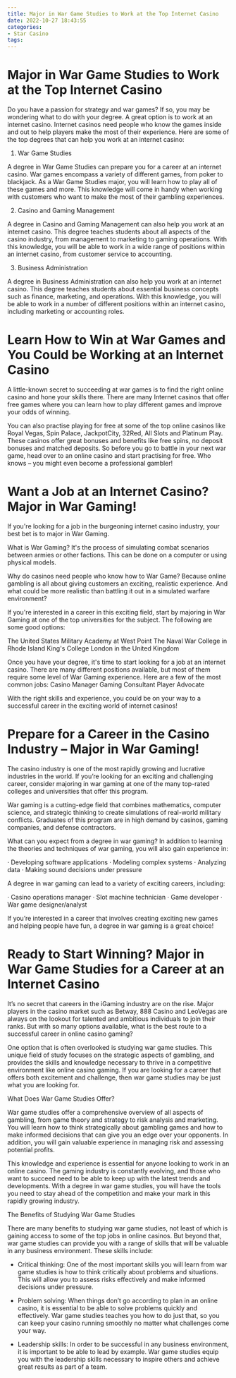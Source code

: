 ```yaml
---
title: Major in War Game Studies to Work at the Top Internet Casino
date: 2022-10-27 18:43:55
categories:
- Star Casino
tags:
---
```



#  Major in War Game Studies to Work at the Top Internet Casino

Do you have a passion for strategy and war games? If so, you may be wondering what to do with your degree. A great option is to work at an internet casino. Internet casinos need people who know the games inside and out to help players make the most of their experience. Here are some of the top degrees that can help you work at an internet casino:

1. War Game Studies

A degree in War Game Studies can prepare you for a career at an internet casino. War games encompass a variety of different games, from poker to blackjack. As a War Game Studies major, you will learn how to play all of these games and more. This knowledge will come in handy when working with customers who want to make the most of their gambling experiences.

2. Casino and Gaming Management

A degree in Casino and Gaming Management can also help you work at an internet casino. This degree teaches students about all aspects of the casino industry, from management to marketing to gaming operations. With this knowledge, you will be able to work in a wide range of positions within an internet casino, from customer service to accounting.

3. Business Administration

A degree in Business Administration can also help you work at an internet casino. This degree teaches students about essential business concepts such as finance, marketing, and operations. With this knowledge, you will be able to work in a number of different positions within an internet casino, including marketing or accounting roles.

#  Learn How to Win at War Games and You Could be Working at an Internet Casino

A little-known secret to succeeding at war games is to find the right online casino and hone your skills there. There are many Internet casinos that offer free games where you can learn how to play different games and improve your odds of winning.

You can also practise playing for free at some of the top online casinos like Royal Vegas, Spin Palace, JackpotCity, 32Red, All Slots and Platinum Play. These casinos offer great bonuses and benefits like free spins, no deposit bonuses and matched deposits. So before you go to battle in your next war game, head over to an online casino and start practising for free. Who knows – you might even become a professional gambler!

#  Want a Job at an Internet Casino? Major in War Gaming!

If you're looking for a job in the burgeoning internet casino industry, your best bet is to major in War Gaming.

What is War Gaming? It's the process of simulating combat scenarios between armies or other factions. This can be done on a computer or using physical models.

Why do casinos need people who know how to War Game? Because online gambling is all about giving customers an exciting, realistic experience. And what could be more realistic than battling it out in a simulated warfare environment?

If you're interested in a career in this exciting field, start by majoring in War Gaming at one of the top universities for the subject. The following are some good options:

The United States Military Academy at West Point
The Naval War College in Rhode Island
King's College London in the United Kingdom 


Once you have your degree, it's time to start looking for a job at an internet casino. There are many different positions available, but most of them require some level of War Gaming experience. Here are a few of the most common jobs:
Casino Manager 
Gaming Consultant 
Player Advocate  

With the right skills and experience, you could be on your way to a successful career in the exciting world of internet casinos!

#  Prepare for a Career in the Casino Industry – Major in War Gaming!

The casino industry is one of the most rapidly growing and lucrative industries in the world. If you’re looking for an exciting and challenging career, consider majoring in war gaming at one of the many top-rated colleges and universities that offer this program.

War gaming is a cutting-edge field that combines mathematics, computer science, and strategic thinking to create simulations of real-world military conflicts. Graduates of this program are in high demand by casinos, gaming companies, and defense contractors.

What can you expect from a degree in war gaming? In addition to learning the theories and techniques of war gaming, you will also gain experience in:

· Developing software applications
· Modeling complex systems
· Analyzing data
· Making sound decisions under pressure

A degree in war gaming can lead to a variety of exciting careers, including:

· Casino operations manager
· Slot machine technician
· Game developer
· War game designer/analyst 

If you’re interested in a career that involves creating exciting new games and helping people have fun, a degree in war gaming is a great choice!

#  Ready to Start Winning? Major in War Game Studies for a Career at an Internet Casino

It’s no secret that careers in the iGaming industry are on the rise. Major players in the casino market such as Betway, 888 Casino and LeoVegas are always on the lookout for talented and ambitious individuals to join their ranks. But with so many options available, what is the best route to a successful career in online casino gaming?

One option that is often overlooked is studying war game studies. This unique field of study focuses on the strategic aspects of gambling, and provides the skills and knowledge necessary to thrive in a competitive environment like online casino gaming. If you are looking for a career that offers both excitement and challenge, then war game studies may be just what you are looking for.

What Does War Game Studies Offer?

War game studies offer a comprehensive overview of all aspects of gambling, from game theory and strategy to risk analysis and marketing. You will learn how to think strategically about gambling games and how to make informed decisions that can give you an edge over your opponents. In addition, you will gain valuable experience in managing risk and assessing potential profits.

This knowledge and experience is essential for anyone looking to work in an online casino. The gaming industry is constantly evolving, and those who want to succeed need to be able to keep up with the latest trends and developments. With a degree in war game studies, you will have the tools you need to stay ahead of the competition and make your mark in this rapidly growing industry.

The Benefits of Studying War Game Studies

There are many benefits to studying war game studies, not least of which is gaining access to some of the top jobs in online casinos. But beyond that, war game studies can provide you with a range of skills that will be valuable in any business environment. These skills include:

- Critical thinking: One of the most important skills you will learn from war game studies is how to think critically about problems and situations. This will allow you to assess risks effectively and make informed decisions under pressure.

- Problem solving: When things don’t go according to plan in an online casino, it is essential to be able to solve problems quickly and effectively. War game studies teaches you how to do just that, so you can keep your casino running smoothly no matter what challenges come your way.

- Leadership skills: In order to be successful in any business environment, it is important to be able to lead by example. War game studies equip you with the leadership skills necessary to inspire others and achieve great results as part of a team.